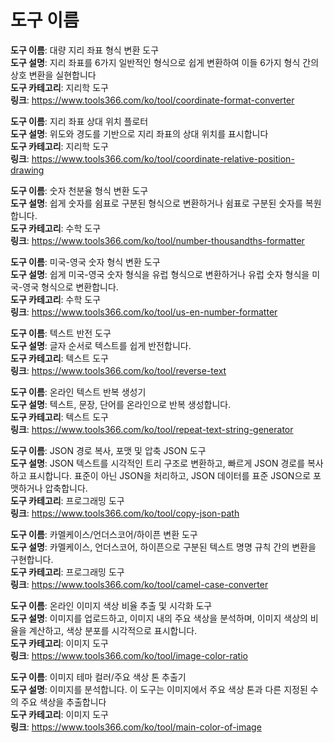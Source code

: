 # 도구 이름

**도구 이름**: 대량 지리 좌표 형식 변환 도구  
**도구 설명**: 지리 좌표를 6가지 일반적인 형식으로 쉽게 변환하여 이들 6가지 형식 간의 상호 변환을 실현합니다  
**도구 카테고리**: 지리학 도구  
**링크**: https://www.tools366.com/ko/tool/coordinate-format-converter


**도구 이름**: 지리 좌표 상대 위치 플로터  
**도구 설명**: 위도와 경도를 기반으로 지리 좌표의 상대 위치를 표시합니다  
**도구 카테고리**: 지리학 도구  
**링크**: https://www.tools366.com/ko/tool/coordinate-relative-position-drawing


**도구 이름**: 숫자 천분율 형식 변환 도구  
**도구 설명**: 쉽게 숫자를 쉼표로 구분된 형식으로 변환하거나 쉼표로 구분된 숫자를 복원합니다.  
**도구 카테고리**: 수학 도구  
**링크**: https://www.tools366.com/ko/tool/number-thousandths-formatter


**도구 이름**: 미국-영국 숫자 형식 변환 도구  
**도구 설명**: 쉽게 미국-영국 숫자 형식을 유럽 형식으로 변환하거나 유럽 숫자 형식을 미국-영국 형식으로 변환합니다.  
**도구 카테고리**: 수학 도구  
**링크**: https://www.tools366.com/ko/tool/us-en-number-formatter


**도구 이름**: 텍스트 반전 도구  
**도구 설명**: 글자 순서로 텍스트를 쉽게 반전합니다.  
**도구 카테고리**: 텍스트 도구  
**링크**: https://www.tools366.com/ko/tool/reverse-text


**도구 이름**: 온라인 텍스트 반복 생성기  
**도구 설명**: 텍스트, 문장, 단어를 온라인으로 반복 생성합니다.  
**도구 카테고리**: 텍스트 도구  
**링크**: https://www.tools366.com/ko/tool/repeat-text-string-generator


**도구 이름**: JSON 경로 복사, 포맷 및 압축 JSON 도구  
**도구 설명**: JSON 텍스트를 시각적인 트리 구조로 변환하고, 빠르게 JSON 경로를 복사하고 표시합니다. 표준이 아닌 JSON을 처리하고, JSON 데이터를 표준 JSON으로 포맷하거나 압축합니다.  
**도구 카테고리**: 프로그래밍 도구  
**링크**: https://www.tools366.com/ko/tool/copy-json-path


**도구 이름**: 카멜케이스/언더스코어/하이픈 변환 도구  
**도구 설명**: 카멜케이스, 언더스코어, 하이픈으로 구분된 텍스트 명명 규칙 간의 변환을 구현합니다.  
**도구 카테고리**: 프로그래밍 도구  
**링크**: https://www.tools366.com/ko/tool/camel-case-converter


**도구 이름**: 온라인 이미지 색상 비율 추출 및 시각화 도구  
**도구 설명**: 이미지를 업로드하고, 이미지 내의 주요 색상을 분석하며, 이미지 색상의 비율을 계산하고, 색상 분포를 시각적으로 표시합니다.  
**도구 카테고리**: 이미지 도구  
**링크**: https://www.tools366.com/ko/tool/image-color-ratio


**도구 이름**: 이미지 테마 컬러/주요 색상 톤 추출기  
**도구 설명**: 이미지를 분석합니다. 이 도구는 이미지에서 주요 색상 톤과 다른 지정된 수의 주요 색상을 추출합니다  
**도구 카테고리**: 이미지 도구  
**링크**: https://www.tools366.com/ko/tool/main-color-of-image


